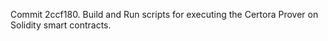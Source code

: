 Commit 2ccf180.                    Build and Run scripts for executing the Certora Prover on Solidity smart contracts.